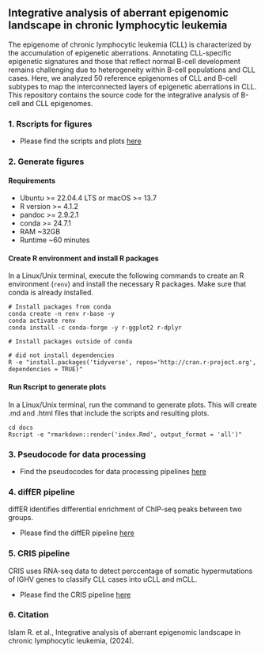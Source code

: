 ## Integrative analysis of aberrant epigenomic landscape in chronic lymphocytic leukemia
The epigenome of chronic lymphocytic leukemia (CLL) is characterized by the accumulation of epigenetic aberrations. Annotating CLL-specific epigenetic signatures and those that reflect normal B-cell development remains challenging due to heterogeneity within B-cell populations and CLL cases. Here, we analyzed 50 reference epigenomes of CLL and B-cell subtypes to map the interconnected layers of epigenetic aberrations in CLL. This repository contains the source code for the integrative analysis of B-cell and CLL epigenomes. 

### 1. Rscripts for figures 
- Please find the scripts and plots [here](https://rashedul.github.io/bcell_cll_epigenomes/)

### 2. Generate figures

#### Requirements

- Ubuntu >= 22.04.4 LTS or macOS >= 13.7 
- R version >= 4.1.2
- pandoc >= 2.9.2.1
- conda >= 24.7.1
- RAM ~32GB 
- Runtime ~60 minutes 

#### Create R environment and install R packages

In a Linux/Unix terminal, execute the following commands to create an R environment (`renv`) and install the necessary R packages. Make sure that conda is already installed.

```
# Install packages from conda
conda create -n renv r-base -y
conda activate renv
conda install -c conda-forge -y r-ggplot2 r-dplyr

# Install packages outside of conda

# did not install dependencies
R -e "install.packages('tidyverse', repos='http://cran.r-project.org', dependencies = TRUE)"
```

#### Run Rscript to generate plots

In a Linux/Unix terminal, run the command to generate plots. This will create .md and .html files that include the scripts and resulting plots.

```
cd docs
Rscript -e "rmarkdown::render('index.Rmd', output_format = 'all')"
```

### 3. Pseudocode for data processing
- Find the pseudocodes for data processing pipelines [here](https://github.com/Rashedul/bcell_cll_epigenomes/blob/main/docs/pseudocode.md)

### 4. diffER pipeline 

diffER identifies differential enrichment of ChIP-seq peaks between two groups.

- Please find the diffER pipeline [here](https://github.com/Rashedul/diffER)

### 5. CRIS pipeline 

CRIS uses RNA-seq data to detect perccentage of somatic hypermutations of IGHV genes to classify CLL cases into uCLL and mCLL.

- Please find the CRIS pipeline [here](https://github.com/Rashedul/CRIS)

### 6. Citation 
Islam R. et al., Integrative analysis of aberrant epigenomic landscape in chronic lymphocytic leukemia, (2024).